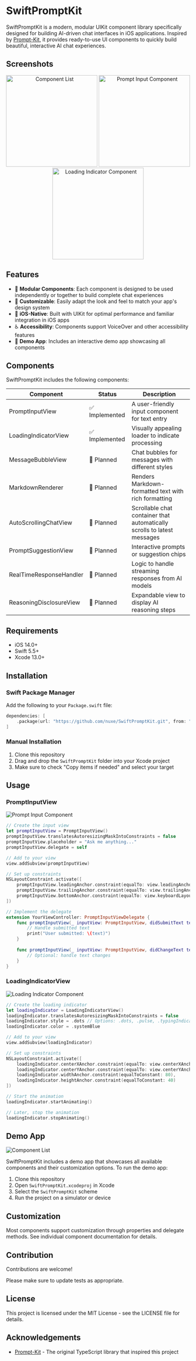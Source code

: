 # SwiftPromptKit

SwiftPromptKit is a modern, modular UIKit component library specifically designed for building AI-driven chat interfaces in iOS applications. Inspired by [Prompt-Kit](https://www.prompt-kit.com/), it provides ready-to-use UI components to quickly build beautiful, interactive AI chat experiences.

## Screenshots

<p align="center">
  <img src="Screenshots/DemoList.png" width="250" alt="Component List">
  <img src="Screenshots/PromptInput.png" width="250" alt="Prompt Input Component">
  <img src="Screenshots/LoadingIndicator.png" width="250" alt="Loading Indicator Component">
</p>

## Features

- 🧩 **Modular Components**: Each component is designed to be used independently or together to build complete chat experiences
- 🎨 **Customizable**: Easily adapt the look and feel to match your app's design system
- 📱 **iOS-Native**: Built with UIKit for optimal performance and familiar integration in iOS apps
- ♿️ **Accessibility**: Components support VoiceOver and other accessibility features
- 🚀 **Demo App**: Includes an interactive demo app showcasing all components

## Components

SwiftPromptKit includes the following components:

| Component | Status | Description |
|-----------|--------|-------------|
| PromptInputView | ✅ Implemented | A user-friendly input component for text entry |
| LoadingIndicatorView | ✅ Implemented | Visually appealing loader to indicate processing |
| MessageBubbleView | 🔄 Planned | Chat bubbles for messages with different styles |
| MarkdownRenderer | 🔄 Planned | Renders Markdown-formatted text with rich formatting |
| AutoScrollingChatView | 🔄 Planned | Scrollable chat container that automatically scrolls to latest messages |
| PromptSuggestionView | 🔄 Planned | Interactive prompts or suggestion chips |
| RealTimeResponseHandler | 🔄 Planned | Logic to handle streaming responses from AI models |
| ReasoningDisclosureView | 🔄 Planned | Expandable view to display AI reasoning steps |

## Requirements

- iOS 14.0+
- Swift 5.5+
- Xcode 13.0+

## Installation

### Swift Package Manager

Add the following to your `Package.swift` file:

```swift
dependencies: [
    .package(url: "https://github.com/nuxe/SwiftPromptKit.git", from: "0.1.0")
]
```

### Manual Installation

1. Clone this repository
2. Drag and drop the `SwiftPromptKit` folder into your Xcode project
3. Make sure to check "Copy items if needed" and select your target

## Usage

### PromptInputView

![Prompt Input Component](Screenshots/PromptInput.png)

```swift
// Create the input view
let promptInputView = PromptInputView()
promptInputView.translatesAutoresizingMaskIntoConstraints = false
promptInputView.placeholder = "Ask me anything..."
promptInputView.delegate = self

// Add to your view
view.addSubview(promptInputView)

// Set up constraints
NSLayoutConstraint.activate([
    promptInputView.leadingAnchor.constraint(equalTo: view.leadingAnchor, constant: 16),
    promptInputView.trailingAnchor.constraint(equalTo: view.trailingAnchor, constant: -16),
    promptInputView.bottomAnchor.constraint(equalTo: view.keyboardLayoutGuide.topAnchor, constant: -16)
])

// Implement the delegate
extension YourViewController: PromptInputViewDelegate {
    func promptInputView(_ inputView: PromptInputView, didSubmitText text: String) {
        // Handle submitted text
        print("User submitted: \(text)")
    }
    
    func promptInputView(_ inputView: PromptInputView, didChangeText text: String) {
        // Optional: handle text changes
    }
}
```

### LoadingIndicatorView

![Loading Indicator Component](Screenshots/LoadingIndicator.png)

```swift
// Create the loading indicator
let loadingIndicator = LoadingIndicatorView()
loadingIndicator.translatesAutoresizingMaskIntoConstraints = false
loadingIndicator.style = .dots // Options: .dots, .pulse, .typingIndicator
loadingIndicator.color = .systemBlue

// Add to your view
view.addSubview(loadingIndicator)

// Set up constraints
NSLayoutConstraint.activate([
    loadingIndicator.centerXAnchor.constraint(equalTo: view.centerXAnchor),
    loadingIndicator.centerYAnchor.constraint(equalTo: view.centerYAnchor),
    loadingIndicator.widthAnchor.constraint(equalToConstant: 80),
    loadingIndicator.heightAnchor.constraint(equalToConstant: 40)
])

// Start the animation
loadingIndicator.startAnimating()

// Later, stop the animation
loadingIndicator.stopAnimating()
```

## Demo App

![Component List](Screenshots/DemoList.png)

SwiftPromptKit includes a demo app that showcases all available components and their customization options. To run the demo app:

1. Clone this repository
2. Open `SwiftPromptKit.xcodeproj` in Xcode
3. Select the `SwiftPromptKit` scheme
4. Run the project on a simulator or device

## Customization

Most components support customization through properties and delegate methods. See individual component documentation for details.

## Contribution
Contributions are welcome! 

Please make sure to update tests as appropriate.

## License

This project is licensed under the MIT License - see the LICENSE file for details.

## Acknowledgements

- [Prompt-Kit](https://www.prompt-kit.com/) - The original TypeScript library that inspired this project
